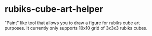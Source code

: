 # rubiks-cube-art-helper
"Paint" like tool that allows you to draw a figure for rubiks cube art purposes. It currently only supports 10x10 grid of 3x3x3 rubiks cubes.
